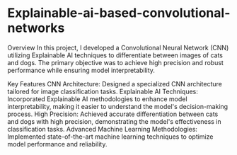# Explainable-ai-based-convolutional-networks
Overview
In this project, I developed a Convolutional Neural Network (CNN) utilizing Explainable AI techniques to differentiate between images of cats and dogs. The primary objective was to achieve high precision and robust performance while ensuring model interpretability.

Key Features
CNN Architecture: Designed a specialized CNN architecture tailored for image classification tasks.
Explainable AI Techniques: Incorporated Explainable AI methodologies to enhance model interpretability, making it easier to understand the model's decision-making process.
High Precision: Achieved accurate differentiation between cats and dogs with high precision, demonstrating the model's effectiveness in classification tasks.
Advanced Machine Learning Methodologies: Implemented state-of-the-art machine learning techniques to optimize model performance and reliability.
